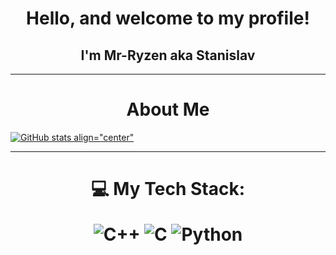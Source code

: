 <h1 align="center"> Hello, and welcome to my profile! </h1>
<h2 align="center"> I'm Mr-Ryzen aka Stanislav </h2>

---

<h1 align="center"> About Me </h1>
  
[![GitHub stats align="center"](https://github-readme-stats.vercel.app/api?username=Mr-Ryzen-dev)](https://github.com/Mr-Ryzen-dev/github-readme-stats)

---

<h1 align="center">💻 My Tech Stack:

![C++](https://img.shields.io/badge/c++-%2300599C.svg?style=for-the-badge&logo=c%2B%2B&logoColor=white)
![C](https://img.shields.io/badge/c-%2300599C.svg?style=for-the-badge&logo=c&logoColor=white)
![Python](https://img.shields.io/badge/unrealengine-3670A0?style=for-the-badge&logo=unrealengine&logoColor=white)
